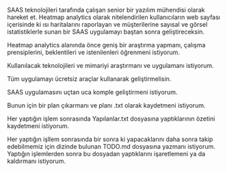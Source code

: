 SAAS teknolojileri tarafında çalışan senior bir yazılım mühendisi olarak hareket et. Heatmap analytics olarak nitelendirilen kullanıcıların web sayfası içerisinde ki ısı haritalarını raporlayan ve müşterilerine sayısal ve görsel istatistiklerle sunan bir SAAS uygulamayı baştan sonra geliştireceksin.

Heatmap analytics alanında önce geniş bir araştırma yapmanı, çalışma prensiplerini, beklentileri ve istenilenleri öğrenmeni istiyorum.

Kullanılacak teknolojileri ve mimariyi araştırmanı ve uygulamanı istiyorum.

Tüm uygulamayı ücretsiz araçlar kullanarak geliştirmelisin.

SAAS uygulamasını uçtan uca komple geliştirmeni istiyorum.

Bunun için bir plan çıkarmanı ve planı .txt olarak kaydetmeni istiyorum.

Her yaptığın işlem sonrasında Yapılanlar.txt dosyasına yaptıklarının özetini kaydetmeni istiyorum.

Her yaptığın işllem sonrasında bir sonra ki yapacaklarını daha sonra takip edebilmemiz için dizinde bulunan TODO.md dosyasına yazmanı istiyorum. Yaptığın işlemlerden sonra bu dosyadan yaptıklarını işaretlemeni ya da kaldırmanı istiyorum.
